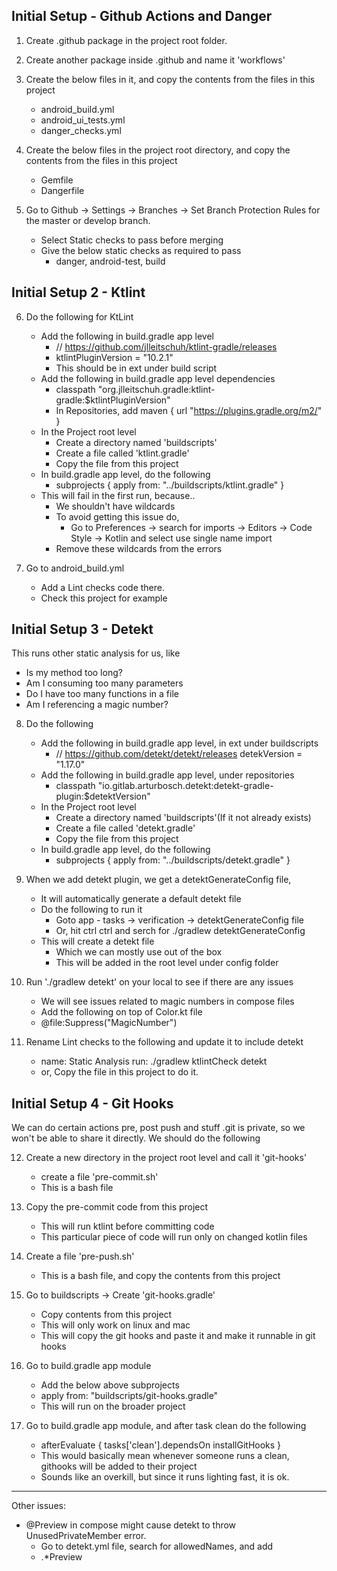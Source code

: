 ## Initial Setup - Github Actions and Danger

1. Create .github package in the project root folder.

2. Create another package inside .github and name it 'workflows'

3. Create the below files in it, and copy the contents from the files in this project
    - android_build.yml
    - android_ui_tests.yml
    - danger_checks.yml

4. Create the below files in the project root directory, and copy the contents from the files in this project
    - Gemfile
    - Dangerfile

5. Go to Github -> Settings -> Branches -> Set Branch Protection Rules for the master or develop branch.
    - Select Static checks to pass before merging
    - Give the below static checks as required to pass
        - danger, android-test, build

## Initial Setup 2 - Ktlint

6. Do the following for KtLint
    - Add the following in build.gradle app level
        - // https://github.com/jlleitschuh/ktlint-gradle/releases
        - ktlintPluginVersion = "10.2.1"
        - This should be in ext under build script
    - Add the following in build.gradle app level dependencies
        - classpath "org.jlleitschuh.gradle:ktlint-gradle:$ktlintPluginVersion"
        - In Repositories, add
          maven {
          url "https://plugins.gradle.org/m2/"
          }
    - In the Project root level
        - Create a directory named 'buildscripts'
        - Create a file called 'ktlint.gradle'
        - Copy the file from this project
    - In build.gradle app level, do the following
        - subprojects {
          apply from: "../buildscripts/ktlint.gradle"
          }
    - This will fail in the first run, because..
        - We shouldn't have wildcards
        - To avoid getting this issue do,
            - Go to Preferences -> search for imports -> Editors -> Code Style -> Kotlin and select use single name import
        - Remove these wildcards from the errors

7. Go to android_build.yml
    - Add a Lint checks code there.
    - Check this project for example

## Initial Setup 3 - Detekt
This runs other static analysis for us, like
- Is my method too long?
- Am I consuming too many parameters
- Do I have too many functions in a file
- Am I referencing a magic number?

8. Do the following
    - Add the following in build.gradle app level, in ext under buildscripts
        - // https://github.com/detekt/detekt/releases
          detekVersion = "1.17.0"
    - Add the following in build.gradle app level, under repositories
        - classpath "io.gitlab.arturbosch.detekt:detekt-gradle-plugin:$detektVersion"
    - In the Project root level
        - Create a directory named 'buildscripts'(If it not already exists)
        - Create a file called 'detekt.gradle'
        - Copy the file from this project
    - In build.gradle app level, do the following
        - subprojects {
          apply from: "../buildscripts/detekt.gradle"
          }

9. When we add detekt plugin, we get a detektGenerateConfig file,
    - It will automatically generate a default detekt file
    - Do the following to run it
        - Goto app - tasks -> verification -> detektGenerateConfig file
        - Or, hit ctrl ctrl and serch for ./gradlew detektGenerateConfig
    - This will create a detekt file
        - Which we can mostly use out of the box
        - This will be added in the root level under config folder

10. Run './gradlew detekt' on your local to see if there are any issues
    - We will see issues related to magic numbers in compose files
    - Add the following on top of Color.kt file
    - @file:Suppress("MagicNumber")

11. Rename Lint checks to the following and update it to include detekt
    - name: Static Analysis
      run: ./gradlew ktlintCheck detekt
    - or, Copy the file in this project to do it.

## Initial Setup 4 - Git Hooks
We can do certain actions pre, post push and stuff
.git is private, so we won't be able to share it directly. We should do the following

12. Create a new directory in the project root level and call it 'git-hooks'
    - create a file 'pre-commit.sh'
    - This is a bash file

13. Copy the pre-commit code from this project
    - This will run ktlint before committing code
    - This particular piece of code will run only on changed kotlin files
    
14. Create a file 'pre-push.sh'
    - This is a bash file, and copy the contents from this project
    
15. Go to buildscripts -> Create 'git-hooks.gradle'
    - Copy contents from this project
    - This will only work on linux and mac
    - This will copy the git hooks and paste it and make it runnable in git hooks
    
16. Go to build.gradle app module
    - Add the below above subprojects
    - apply from: "buildscripts/git-hooks.gradle"
    - This will run on the broader project
    
17. Go to build.gradle app module, and after task clean do the following
    - afterEvaluate {
      tasks['clean'].dependsOn installGitHooks
      }
    - This would basically mean whenever someone runs a clean, githooks will be added to their project
    - Sounds like an overkill, but since it runs lighting fast, it is ok.
        


---------
Other issues:
- @Preview in compose might cause detekt to throw UnusedPrivateMember error.
    - Go to detekt.yml file, search for allowedNames, and add
    - .*Preview
        

    
   

